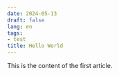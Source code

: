 ```yaml
---
date: 2024-05-13
draft: false
lang: en
tags:
- test
title: Hello World
---
```


This is the content of the first article.